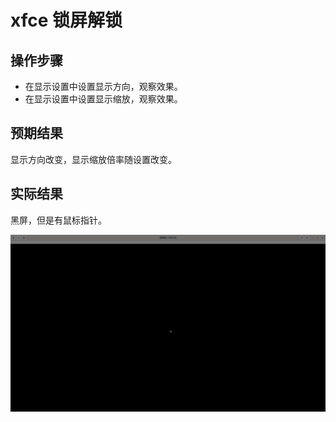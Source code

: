 # xfce 锁屏解锁

## 操作步骤

- 在显示设置中设置显示方向，观察效果。
- 在显示设置中设置显示缩放，观察效果。

## 预期结果

显示方向改变，显示缩放倍率随设置改变。

## 实际结果

黑屏，但是有鼠标指针。

![鼠标指针和黑屏](./img/%E6%98%BE%E7%A4%BA%E6%97%8B%E8%BD%AC%E7%BC%A9%E6%94%BE-1.png)
